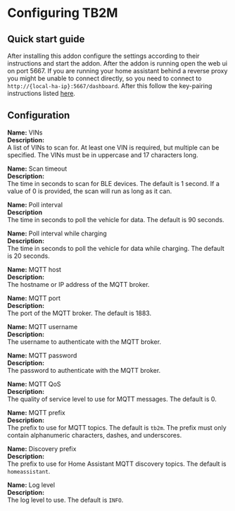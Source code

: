 # Configuring TB2M

## Quick start guide

After installing this addon configure the settings according to their instructions and start the addon. After the addon is running open the web ui on port 5667. If you are running your home assistant behind a reverse proxy you might be unable to connect directly, so you need to connect to `http://{local-ha-ip}:5667/dashboard`. After this follow the key-pairing instructions listed [here](https://github.com/wimaha/TeslaBleHttpProxy?tab=readme-ov-file#generate-key-for-vehicle).

## Configuration

**Name:** VINs  
**Description:**  
A list of VINs to scan for. At least one VIN is required, but multiple can be specified. The VINs must be in uppercase and 17 characters long.

**Name:** Scan timeout  
**Description:**  
The time in seconds to scan for BLE devices. The default is 1 second. If a value of 0 is provided, the scan will run as long as it can.

**Name:** Poll interval  
**Description**  
The time in seconds to poll the vehicle for data. The default is 90 seconds.

**Name:** Poll interval while charging  
**Description:**  
The time in seconds to poll the vehicle for data while charging. The default is 20 seconds.

**Name:** MQTT host  
**Description:**  
The hostname or IP address of the MQTT broker.

**Name:** MQTT port  
**Description:**  
The port of the MQTT broker. The default is 1883.

**Name:** MQTT username  
**Description:**  
The username to authenticate with the MQTT broker.

**Name:** MQTT password  
**Description:**  
The password to authenticate with the MQTT broker.

**Name:** MQTT QoS  
**Description:**  
The quality of service level to use for MQTT messages. The default is 0.

**Name:** MQTT prefix  
**Description:**  
The prefix to use for MQTT topics. The default is `tb2m`. The prefix must only contain alphanumeric characters, dashes, and underscores.

**Name:** Discovery prefix  
**Description:**  
The prefix to use for Home Assistant MQTT discovery topics. The default is `homeassistant`.

**Name:** Log level  
**Description:**  
The log level to use. The default is `INFO`.
